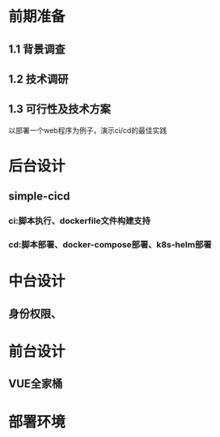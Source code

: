 
# 前期准备

## 1.1 背景调查

## 1.2 技术调研

## 1.3 可行性及技术方案


以部署一个web程序为例子，演示ci/cd的最佳实践
# 后台设计

## simple-cicd

### ci:脚本执行、dockerfile文件构建支持

### cd:脚本部署、docker-compose部署、k8s-helm部署

# 中台设计

## 身份权限、

# 前台设计

## VUE全家桶

# 部署环境

